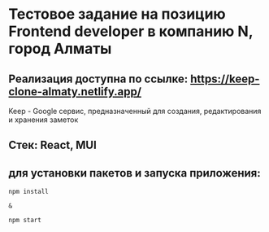 # Тестовое задание на позицию Frontend developer в компанию N, город Алматы
## Реализация доступна по ссылке: https://keep-clone-almaty.netlify.app/


Keep - Google сервис, предназначенный для создания, редактирования и хранения заметок


## Стек: React, MUI

## для установки пакетов и запуска приложения:
```
npm install

&

npm start
```


